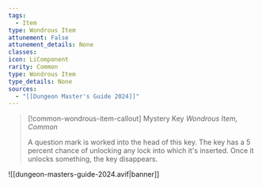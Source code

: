 ```yaml
---
tags:
  - Item
type: Wondrous Item
attunement: False
attunement_details: None
classes:
icon: LiComponent
rarity: Common
type: Wondrous Item
type_details: None
sources: 
  - "[[Dungeon Master's Guide 2024]]"
---
```

>[!common-wondrous-item-callout] Mystery Key
>_Wondrous Item, Common_
>
>A question mark is worked into the head of this key. The key has a 5 percent chance of unlocking any lock into which it's inserted. Once it unlocks something, the key disappears.
>
>


![[dungeon-masters-guide-2024.avif|banner]]